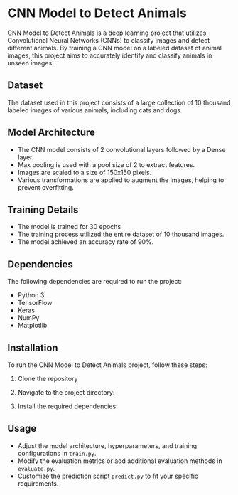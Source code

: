 # CNN Model to Detect Animals

CNN Model to Detect Animals is a deep learning project that utilizes Convolutional Neural Networks (CNNs) to classify images and detect different animals. By training a CNN model on a labeled dataset of animal images, this project aims to accurately identify and classify animals in unseen images.

## Dataset

The dataset used in this project consists of a large collection of 10 thousand labeled images of various animals, including cats and dogs.

## Model Architecture

- The CNN model consists of 2 convolutional layers followed by a Dense layer.
- Max pooling is used with a pool size of 2 to extract features.
- Images are scaled to a size of 150x150 pixels.
- Various transformations are applied to augment the images, helping to prevent overfitting.

## Training Details

- The model is trained for 30 epochs
- The training process utilized the entire dataset of 10 thousand images.
- The model achieved an accuracy rate of 90%.

## Dependencies

The following dependencies are required to run the project:

- Python 3
- TensorFlow
- Keras
- NumPy
- Matplotlib

## Installation

To run the CNN Model to Detect Animals project, follow these steps:

1. Clone the repository

2. Navigate to the project directory:

3. Install the required dependencies:

## Usage

- Adjust the model architecture, hyperparameters, and training configurations in `train.py`.
- Modify the evaluation metrics or add additional evaluation methods in `evaluate.py`.
- Customize the prediction script `predict.py` to fit your specific requirements.





